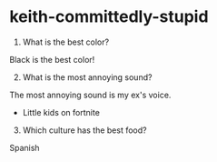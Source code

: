 # keith-committedly-stupid

1. What is the best color?

Black is the best color!

2. What is the most annoying sound?

The most annoying sound is my ex's voice. 
- Little kids on fortnite

3. Which culture has the best food?

Spanish